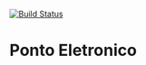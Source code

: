 [![Build Status](https://travis-ci.org/llucasdaniel/api-ponto-eletronico.svg?branch=master)](https://travis-ci.org/llucasdaniel/api-ponto-eletronico)
# Ponto Eletronico
